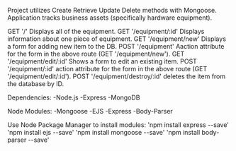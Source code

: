 
Project utilizes Create Retrieve Update Delete methods with Mongoose. Application tracks business assets (specifically hardware equipment).

GET '/' Displays all of the equipment.
GET '/equipment/:id' Displays information about one piece of equipment.
GET '/equipment/new' Displays a form for adding new item to the DB.
POST '/equipment' Aaction attribute for the form in the above route (GET '/equipment/new').
GET '/equipment/edit/:id' Shows a form to edit an existing item.
POST '/equipment/:id' action attribute for the form in the above route (GET '/equipment/edit/:id').
POST '/equipment/destroy/:id'  deletes the item from the database by ID.

Dependencies:
-Node.js
-Express
-MongoDB

Node Modules:
-Mongoose
-EJS
-Express
-Body-Parser

Use Node Package Manager to install modules:
'npm install express --save'
'npm install ejs --save'
'npm install mongoose --save'
'npm install body-parser --save'
